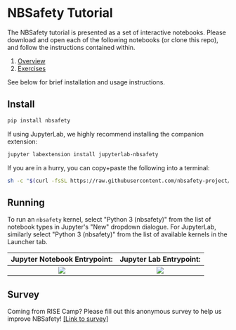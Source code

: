 # NBSafety Tutorial

The NBSafety tutorial is presented as a set of interactive notebooks.
Please download and open each of the following notebooks
(or clone this repo), and follow the instructions contained within.
1. [Overview](/notebooks/nbsafety-overview.ipynb)
2. [Exercises](/notebooks/nbsafety-exercise.ipynb)

See below for brief installation and usage instructions.

Install
-------
```bash
pip install nbsafety
```

If using JupyterLab, we highly recommend installing the companion extension:
```bash
jupyter labextension install jupyterlab-nbsafety
```

If you are in a hurry, you can copy+paste the following into a terminal:
```bash
sh -c "$(curl -fsSL https://raw.githubusercontent.com/nbsafety-project/tutorial/master/setup.sh)"
```


Running
-------
To run an `nbsafety` kernel, select "Python 3
(nbsafety)" from the list of notebook types in Jupyter's "New" dropdown
dialogue.  For JupyterLab, similarly select "Python 3 (nbsafety)" from the list
of available kernels in the Launcher tab.

Jupyter Notebook Entrypoint:     |  Jupyter Lab Entrypoint:
:-------------------------------:|:-------------------------:
![](https://raw.githubusercontent.com/nbsafety-project/nbsafety/master/img/nbsafety-notebook.png) | ![](https://raw.githubusercontent.com/nbsafety-project/nbsafety/master/img/nbsafety-lab.png)

Survey
------
Coming from RISE Camp? Please fill out this anonymous survey to
help us improve NBSafety!
[[Link to survey]](https://docs.google.com/forms/d/1fCUg_VdZmizEqFnZCF68AhteoruV4tOUmINN4sd3xcA)
